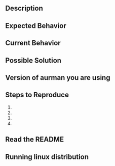 <!--
THIS TEMPLATE IS FOR BUG REPORTS,
YOU DO NOT HAVE TO USE IT FOR FEATURE REQUESTS.

MAKE NEVERTHELESS SURE, THAT THE FEATURE REQUEST IS WORDED IN A MEANINGFUL WAY
-->

## Description
<!-- _Provide a general summary of the issue in the Title above_ -->

## Expected Behavior
<!-- _Tell what should happen_ -->

## Current Behavior
<!-- _Tell what happens instead of the expected behavior_ -->

## Possible Solution
<!-- _Not obligatory, but suggest a fix/reason for the bug_ -->

## Version of aurman you are using
<!-- _Output of `aurman -V` or `aurman --version`_ -->

## Steps to Reproduce
<!-- _Provide an unambiguous set of steps to reproduce this bug_ -->

1.
2.
3.
4.

## Read the README
<!-- _Confirm, that you have read the entire README_ -->

## Running linux distribution
<!-- _Write, which linux distribution you are using.
If you are using anything besides Arch Linux, e.g. Antergos or Manjaro, you may simply not submit this issue, because those are unsupported_-->

<!-- **Notice**: If you do not fill out one of the fields, without mentioning **why** you left it out, the issue will be closed without any comment.
You may also be banned from this repository without further warning.
-->
